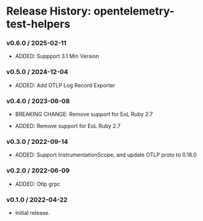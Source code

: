 # Release History: opentelemetry-test-helpers

### v0.6.0 / 2025-02-11

* ADDED: Suppport 3.1 Min Version

### v0.5.0 / 2024-12-04

* ADDED: Add OTLP Log Record Exporter

### v0.4.0 / 2023-06-08

* BREAKING CHANGE: Remove support for EoL Ruby 2.7

* ADDED: Remove support for EoL Ruby 2.7

### v0.3.0 / 2022-09-14

* ADDED: Support InstrumentationScope, and update OTLP proto to 0.18.0

### v0.2.0 / 2022-06-09

* ADDED: Otlp grpc

### v0.1.0 / 2022-04-22

* Initial release.
